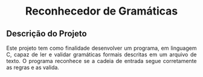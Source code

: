 <h1 align="center"> Reconhecedor de Gramáticas </h1>

## Descrição do Projeto
<p align="justify">
 Este projeto tem como finalidade desenvolver um programa, em linguagem C, 
capaz de ler e validar gramáticas formais descritas em um arquivo de texto. 
O programa reconhece se a cadeia de entrada segue corretamente as regras e 
as valida.
</p>
